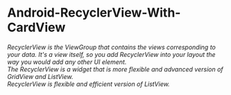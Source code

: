 # Android-RecyclerView-With-CardView

<h6>RecyclerView is the ViewGroup that contains the views corresponding to your data. It's a view itself, so you add RecyclerView into your layout the way you would add any other UI element.<br>The RecyclerView is a widget that is more flexible and advanced version of GridView and ListView.<br> RecyclerView is flexible and efficient version of ListView.</h6>
